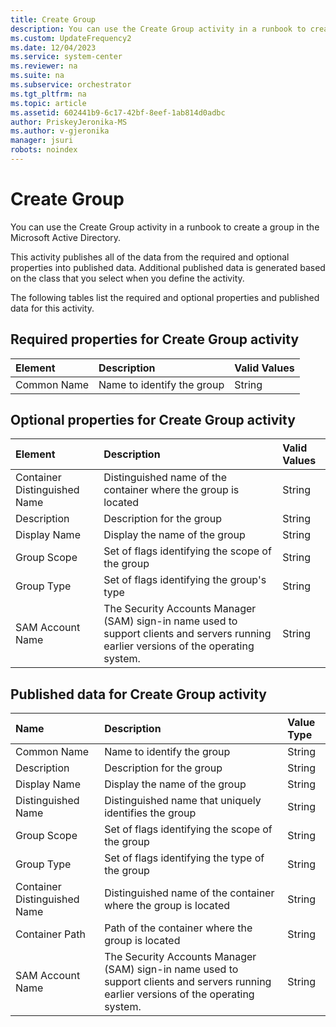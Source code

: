 ```yaml
---
title: Create Group
description: You can use the Create Group activity in a runbook to create a group in the Microsoft Active Directory.
ms.custom: UpdateFrequency2
ms.date: 12/04/2023
ms.service: system-center
ms.reviewer: na
ms.suite: na
ms.subservice: orchestrator
ms.tgt_pltfrm: na
ms.topic: article
ms.assetid: 602441b9-6c17-42bf-8eef-1ab814d0adbc
author: PriskeyJeronika-MS
ms.author: v-gjeronika
manager: jsuri
robots: noindex
---
```

# Create Group


You can use the Create Group activity in a runbook to create a group in the Microsoft Active Directory.

This activity publishes all of the data from the required and optional properties into published data. Additional published data is generated based on the class that you select when you define the activity.

The following tables list the required and optional properties and published data for this activity.

## Required properties for Create Group activity

| Element   | Description   | Valid Values |
|:---|:---|:---|
| Common Name | Name to identify the group | String   |

## Optional properties for Create Group activity

| Element   | Description   | Valid Values |
|:---|:---|:---|
| Container Distinguished Name | Distinguished name of the container where the group is located   | String   |
| Description   | Description for the group   | String   |
| Display Name   | Display the name of the group   | String   |
| Group Scope   | Set of flags identifying the scope of the group   | String   |
| Group Type   | Set of flags identifying the group's type   | String   |
| SAM Account Name   | The Security Accounts Manager (SAM) sign-in name used to support clients and servers running earlier versions of the operating system. | String   |

## Published data for Create Group activity

| Name   | Description   | Value Type |
|:---|:---|:---|
| Common Name   | Name to identify the group   | String   |
| Description   | Description for the group   | String   |
| Display Name   | Display the name of the group   | String   |
| Distinguished Name   | Distinguished name that uniquely identifies the group   | String   |
| Group Scope   | Set of flags identifying the scope of the group   | String   |
| Group Type   | Set of flags identifying the type of the group   | String   |
| Container Distinguished Name | Distinguished name of the container where the group is located   | String   |
| Container Path   | Path of the container where the group is located   | String   |
| SAM Account Name   | The Security Accounts Manager (SAM) sign-in name used to support clients and servers running earlier versions of the operating system. | String   |
